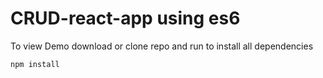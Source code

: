 # CRUD-react-app using es6

To view Demo download or clone repo and run
to install all dependencies

`npm install`
